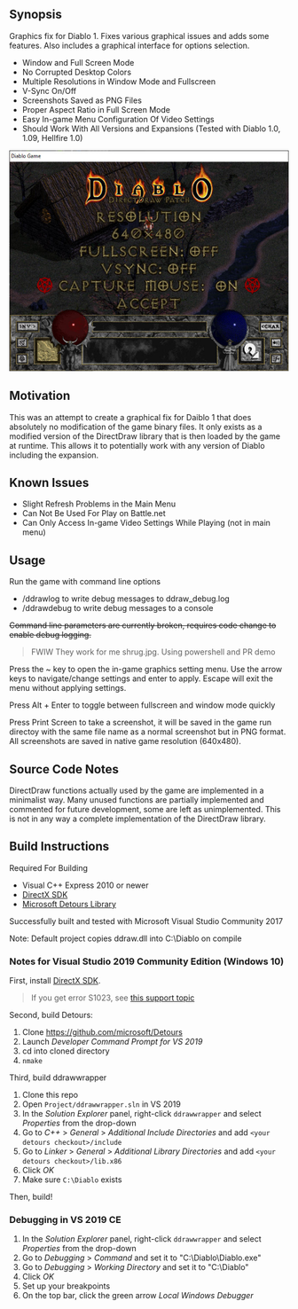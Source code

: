 ## Synopsis

Graphics fix for Diablo 1. Fixes various graphical issues and adds some features. Also includes a graphical interface for options selection.

* Window and Full Screen Mode
* No Corrupted Desktop Colors
* Multiple Resolutions in Window Mode and Fullscreen
* V-Sync On/Off
* Screenshots Saved as PNG Files
* Proper Aspect Ratio in Full Screen Mode
* Easy In-game Menu Configuration Of Video Settings
* Should Work With All Versions and Expansions (Tested with Diablo 1.0, 1.09, Hellfire 1.0)

![Screenshot](screenshot.jpg)

## Motivation

This was an attempt to create a graphical fix for Daiblo 1 that does absolutely no modification of the game binary files. It only exists as a modified version of the DirectDraw library that is then loaded by the game at runtime. This allows it to potentially work with any version of Diablo including the expansion.

## Known Issues

* Slight Refresh Problems in the Main Menu
* Can Not Be Used For Play on Battle.net
* Can Only Access In-game Video Settings While Playing (not in main menu)

## Usage

Run the game with command line options
* /ddrawlog to write debug messages to ddraw_debug.log
* /ddrawdebug to write debug messages to a console

<del>Command line parameters are currently broken, requires code change to enable debug logging.</del>

> FWIW They work for me shrug.jpg. Using powershell and PR demo

Press the ~ key to open the in-game graphics setting menu. Use the arrow keys to navigate/change settings and enter to apply. Escape will exit the menu without applying settings.

Press Alt + Enter to toggle between fullscreen and window mode quickly

Press Print Screen to take a screenshot, it will be saved in the game run directoy with the same file name as a normal screenshot but in PNG format. All screenshots are saved in native game resolution (640x480).

## Source Code Notes

DirectDraw functions actually used by the game are implemented in a minimalist way. Many unused functions are partially implemented and commented for future development, some are left as unimplemented. This is not in any way a complete implementation of the DirectDraw library.

## Build Instructions

Required For Building
* Visual C++ Express 2010 or newer
* [DirectX SDK](https://www.microsoft.com/en-us/download/details.aspx?id=6812)
* [Microsoft Detours Library](https://www.microsoft.com/en-us/research/project/detours/)

Successfully built and tested with Microsoft Visual Studio Community 2017

Note: Default project copies ddraw.dll into C:\Diablo on compile

### Notes for Visual Studio 2019 Community Edition (Windows 10)

First, install [DirectX SDK](https://www.microsoft.com/en-us/download/details.aspx?id=6812).

> If you get error S1023, see [this support topic](https://support.microsoft.com/en-ca/help/2728613/s1023-error-when-you-install-the-directx-sdk-june-2010)

Second, build Detours:

1. Clone https://github.com/microsoft/Detours
2. Launch _Developer Command Prompt for VS 2019_
3. cd into cloned directory
4. `nmake`

Third, build ddrawwrapper

1. Clone this repo
2. Open `Project/ddrawwrapper.sln` in VS 2019
3. In the _Solution Explorer_ panel, right-click `ddrawwrapper` and select _Properties_ from the drop-down
4. Go to _C++_ > _General_ > _Additional Include Directories_ and add `<your detours checkout>/include`
5. Go to _Linker_ > _General_ > _Additional Library Directories_ and add `<your detours checkout>/lib.x86`
6. Click _OK_
7. Make sure `C:\Diablo` exists

Then, build!

### Debugging in VS 2019 CE

1. In the _Solution Explorer_ panel, right-click `ddrawwrapper` and select _Properties_ from the drop-down
2. Go to _Debugging_ > _Command_ and set it to "C:\Diablo\Diablo.exe"
3. Go to _Debugging_ > _Working Directory_ and set it to "C:\Diablo"
4. Click _OK_
5. Set up your breakpoints
6. On the top bar, click the green arrow _Local Windows Debugger_
